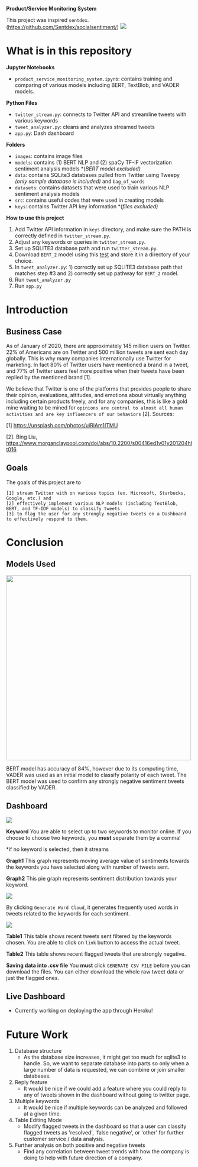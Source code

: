 
**Product/Service Monitoring System**

This project was inspired `sentdex`. (https://github.com/Sentdex/socialsentiment/)
<img src='images/dashboard_0.png'>
# What is in this repository

**Jupyter Notebooks**
- `product_service_monitoring_system.ipynb`: contains training and comparing of various models including BERT, TextBlob, and VADER models.

**Python Files**
- `twitter_stream.py`: connects to Twitter API and streamline tweets with various keywords
- `tweet_analyzer.py`: cleans and analyzes streamed tweets
- `app.py`: Dash dashboard

**Folders**
- `images`: contains image files
- `models`: contains (1) BERT NLP and (2) spaCy TF-IF vectorization sentiment analysis models *(*BERT model excluded)*
- `data`: contains SQLite3 databases pulled from Twitter using Tweepy *(only sample database is included)* and `bag_of_words`
- `datasets`: contains datasets that were used to train various NLP sentiment analysis models
- `src`: contains useful codes that were used in creating models
- `keys`: contains Twitter API key information *(*files excluded)*

**How to use this project**

1. Add Twitter API information in `keys` directory, and make sure the PATH is correctly defined in `twitter_stream.py`.
2. Adjust any keywords or queries in `twitter_stream.py`.
3. Set up SQLITE3 database path and run `twitter_stream.py`.
4. Download `BERT_2` model using this <a href='google.com'>test</a> and store it in a directory of your choice.
5. In `tweet_analyzer.py`: 1) correctly set up SQLITE3 database path that matches step #3 and 2) correctly set up pathway for `BERT_2` model.
6. Run `tweet_analyzer.py`
7. Run `app.py`

# Introduction

## Business Case
As of January of 2020, there are approximately 145 million users on Twitter. 22% of Americans are on Twitter and 500 million tweets are sent each day globally. This is why many companies internationally use Twitter for marketing. In fact 80% of Twitter users have mentioned a brand in a tweet, and 77% of Twitter users feel more positive when their tweets have been replied by the mentioned brand [1].

We believe that Twitter is one of the platforms that provides people to share their opinion, evaluations, attitudes, and emotions about virtually anything including certain products freely, and for any companies, this is like a gold mine waiting to be mined for `opinions are central to almost all human activities and are key influencers of our behaviors` [2].
Sources:

[1] https://unsplash.com/photos/ulRlAm1ITMU

[2]. Bing Liu, https://www.morganclaypool.com/doi/abs/10.2200/s00416ed1v01y201204hlt016

## Goals
The goals of this project are to 

    [1] stream Twitter with on various topics (ex. Microsoft, Starbucks, Google, etc.) and
    [2] effectively implement various NLP models (including TextBlob, BERT, and TF-IDF models) to classify tweets
    [3] to flag the user for any strongly negative tweets on a Dashboard to effectively respond to them.

    

# Conclusion

## Models Used

<img src='images/model_comparison.png' width='500px'>

BERT model has accuracy of 84%, however due to its computing time, VADER was used as an initial model to classify polarity of each tweet. The BERT model was used to confirm any strongly negative sentiment tweets classified by VADER.



## Dashboard

<img src='images/dashboard_1.png'>

**Keyword**
You are able to select up to two keywords to monitor online. If you choose to choose two keywords, you **must** separate them by a comma!

*if no keyword is selected, then it streams 

**Graph1**
This graph represents moving average value of sentiments towards the keywords you have selected along with number of tweets sent.

**Graph2**
This pie graph represents sentiment distribution towards your keyword.

<img src='images/dashboard_2.png'>

By clicking `Generate Word Cloud`, it generates frequently used words in tweets related to the keywords for each sentiment. 

<img src='images/dashboard_3.png'>

**Table1**
This table shows recent tweets sent filtered by the keywords chosen. You are able to click on `link` button to access the actual tweet.

**Table2**
This table shows recent flagged tweets that are strongly negative.

**Saving data into .csv file**
You **must** click `GENERATE CSV FILE` before you can download the files. You can either download the whole raw tweet data or just the flagged ones.

## Live Dashboard

* Currently working on deploying the app through Heroku!

# Future Work

1. Database structure
    - As the database size increases, it might get too much for sqlite3 to handle. So, we want to separate database into parts so only when a large number of data is requested, we can combine or join smaller databases. 
2. Reply feature
    - It would be nice if we could add a feature where you could reply to any of tweets shown in the dashboard without going to twitter page.
3. Multiple keywords
    - It would be nice if multiple keywords can be analyzed and followed at a given time.
4. Table Editing Mode
    - Modify flagged tweets in the dashboard so that a user can classify flagged tweets as 'resolved', 'false negative', or 'other' for further customer service / data analysis.
5. Further analysis on both positive and negative tweets
    - Find any correlation between tweet trends with how the company is doing to help with future direction of a company.
